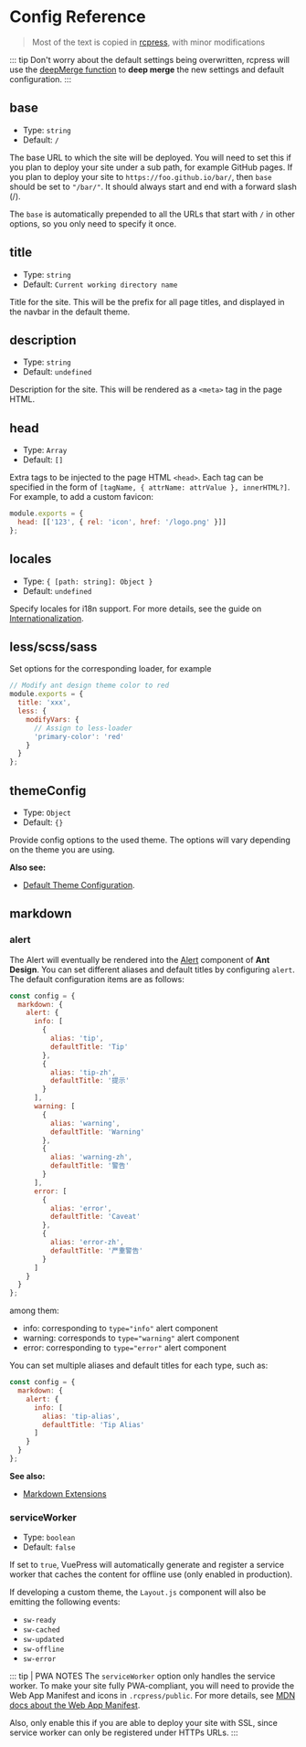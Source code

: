 # Config Reference

> Most of the text is copied in [rcpress](https://rcpress.vuejs.org/config/), with minor modifications

::: tip
Don't worry about the default settings being overwritten, rcpress will use the [deepMerge function](https://github.com/YvesCoding/rcpress/blob/master/packages/%40rcpress/util/src/deepMerge.js) to **deep merge** the new settings and default configuration.
:::

## base

- Type: `string`
- Default: `/`

The base URL to which the site will be deployed. You will need to set this if you plan to deploy your site under a sub path, for example GitHub pages. If you plan to deploy your site to `https://foo.github.io/bar/`, then `base` should be set to `"/bar/"`. It should always start and end with a forward slash (/).

The `base` is automatically prepended to all the URLs that start with `/` in other options, so you only need to specify it once.

## title

- Type: `string`
- Default: `Current working directory name`

Title for the site. This will be the prefix for all page titles, and displayed in the navbar in the default theme.

## description

- Type: `string`
- Default: `undefined`

Description for the site. This will be rendered as a `<meta>` tag in the page HTML.

## head

- Type: `Array`
- Default: `[]`

Extra tags to be injected to the page HTML `<head>`. Each tag can be specified in the form of `[tagName, { attrName: attrValue }, innerHTML?]`. For example, to add a custom favicon:

```js
module.exports = {
  head: [['123', { rel: 'icon', href: '/logo.png' }]]
};
```

## locales

- Type: `{ [path: string]: Object }`
- Default: `undefined`

Specify locales for i18n support. For more details, see the guide on [Internationalization](../guide/i18n).

## less/scss/sass

Set options for the corresponding loader, for example

```js
// Modify ant design theme color to red
module.exports = {
  title: 'xxx',
  less: {
    modifyVars: {
      // Assign to less-loader
      'primary-color': 'red'
    }
  }
};
```

## themeConfig

- Type: `Object`
- Default: `{}`

Provide config options to the used theme. The options will vary depending on the theme you are using.

**Also see:**

- [Default Theme Configuration](../default-theme-config).

## markdown

### alert

The Alert will eventually be rendered into the [Alert](https://ant.design/components/alert-cn/) component of **Ant Design**. You can set different aliases and default titles by configuring `alert`. The default configuration items are as follows:

```js
const config = {
  markdown: {
    alert: {
      info: [
        {
          alias: 'tip',
          defaultTitle: 'Tip'
        },
        {
          alias: 'tip-zh',
          defaultTitle: '提示'
        }
      ],
      warning: [
        {
          alias: 'warning',
          defaultTitle: 'Warning'
        },
        {
          alias: 'warning-zh',
          defaultTitle: '警告'
        }
      ],
      error: [
        {
          alias: 'error',
          defaultTitle: 'Caveat'
        },
        {
          alias: 'error-zh',
          defaultTitle: '严重警告'
        }
      ]
    }
  }
};
```

among them:

- info: corresponding to `type="info"` alert component
- warning: corresponds to `type="warning"` alert component
- error: corresponding to `type="error"` alert component

You can set multiple aliases and default titles for each type, such as:

```js
const config = {
  markdown: {
    alert: {
      info: [
        alias: 'tip-alias',
        defaultTitle: 'Tip Alias'
      ]
    }
  }
};
```

**See also:**

- [Markdown Extensions](../guide/markdown/)

### serviceWorker

- Type: `boolean`
- Default: `false`

If set to `true`, VuePress will automatically generate and register a service worker that caches the content for offline use (only enabled in production).

If developing a custom theme, the `Layout.js` component will also be emitting the following events:

- `sw-ready`
- `sw-cached`
- `sw-updated`
- `sw-offline`
- `sw-error`

::: tip | PWA NOTES
The `serviceWorker` option only handles the service worker. To make your site fully PWA-compliant, you will need to provide the Web App Manifest and icons in `.rcpress/public`. For more details, see [MDN docs about the Web App Manifest](https://developer.mozilla.org/en-US/docs/Web/Manifest).

Also, only enable this if you are able to deploy your site with SSL, since service worker can only be registered under HTTPs URLs.
:::
